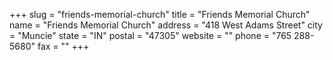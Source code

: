 +++
slug = "friends-memorial-church"
title = "Friends Memorial Church"
name = "Friends Memorial Church"
address = "418 West Adams Street"
city = "Muncie"
state = "IN"
postal = "47305"
website = ""
phone = "765 288-5680"
fax = ""
+++
